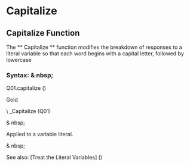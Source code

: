 # Capitalize

## Capitalize Function

The ** Capitalize ** function modifies the breakdown of responses to a literal variable so that each word begins with a capital letter, followed by lowercase

### Syntax: & nbsp;

Q01.capitalize ()

Gold

\ _Capitalize (Q01)

& nbsp;

Applied to a variable literal.

& nbsp;

See also: [Treat the Literal Variables] (<Trellious Little Little.md>)
